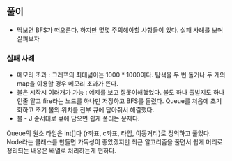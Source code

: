 ## 풀이

- 딱보면 BFS가 떠오른다. 하지만 몇몇 주의해야할 사항들이 있다. 실패 사례를 보며 살펴보자

### 실패 사례
- 메모리 초과 : 그래프의 최대넓이는 1000 * 1000이다. 탐색을 두 번 돌거나 두 개의 map을 이용할 경우 메모리 초과가 뜬다.
- 불은 시작시 여러개가 가능 : 예제를 보고 잘못이해했었다. 불도 하나 출발지도 하나인줄 알고 fire라는 노드를 하나만 저장하고 BFS를 돌렸다. Queue를 처음에 초기화하고 초기 불의 위치를 전부 큐에 담아줘서 해결했다.
- 불 - J 순서대로 큐에 담으면 쉽게 풀리는 문제다.

Queue의 원소 타임은 int[]다 {r좌표, c좌표, 타입, 이동거리}로 정의하고 풀었다.
Node라는 클래스를 만들면 가독성이 좋았겠지만 최근 알고리즘을 풀면서 쉽게 머리로 정리되는 내용은 배열로 처리하는게 편하다. 